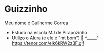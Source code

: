 # Guizzinho

Meu nome é Guilherme Correa

- Estudo na escola MJ de Pirapozinho
- Utilizo o Alura (e ele é "mt bom")
 🦅 ^_____^
https://tenor.com/eik6kRW2z3F.gif
